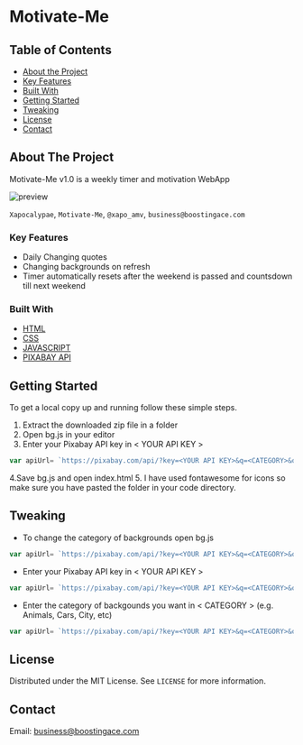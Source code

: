 # Motivate-Me



<!-- TABLE OF CONTENTS -->
## Table of Contents

* [About the Project](#about-the-project)
* [Key Features](#key-features)
* [Built With](#built-with)
* [Getting Started](#getting-started)
* [Tweaking](#tweaking)
* [License](#license)
* [Contact](#contact)

<!-- ABOUT THE PROJECT -->
## About The Project

Motivate-Me v1.0 is a weekly timer and motivation WebApp 

![preview](img/preview.PNG)

`Xapocalypae`, `Motivate-Me`, `@xapo_amv`, `business@boostingace.com`

### Key Features
* Daily Changing quotes
* Changing backgrounds on refresh
* Timer automatically resets after the weekend is passed and countsdown till next weekend

### Built With

* [HTML](https://developer.mozilla.org/en-US/docs/Web/HTML)
* [CSS](https://developer.mozilla.org/en-US/docs/Web/CSS)
* [JAVASCRIPT](https://www.javascript.com/)
* [PIXABAY API](https://pixabay.com/service/about/api/)

## Getting Started

To get a local copy up and running follow these simple steps.

1. Extract the downloaded zip file in a folder
2. Open bg.js in your editor
3. Enter your Pixabay API key in < YOUR API KEY >
```js
var apiUrl= `https://pixabay.com/api/?key=<YOUR API KEY>&q=<CATEGORY>&orientation=horizontal&min_width=1920&min_height=1080&page=${randomNumber(1,26)}`;
```
 4.Save bg.js and open index.html
 5. I have used fontawesome for icons so make sure you have pasted the folder in your code directory. 

## Tweaking

* To change the category of backgrounds open bg.js

```js
var apiUrl= `https://pixabay.com/api/?key=<YOUR API KEY>&q=<CATEGORY>&orientation=horizontal&min_width=1920&min_height=1080&page=${randomNumber(1,26)}`;
```
* Enter your Pixabay API key in < YOUR API KEY >
  
```js
var apiUrl= `https://pixabay.com/api/?key=<YOUR API KEY>&q=<CATEGORY>&orientation=horizontal&min_width=1920&min_height=1080&page=${randomNumber(1,26)}`;
```
* Enter the category of backgounds you want in < CATEGORY > (e.g. Animals, Cars, City, etc)

```js
var apiUrl= `https://pixabay.com/api/?key=<YOUR API KEY>&q=<CATEGORY>&orientation=horizontal&min_width=1920&min_height=1080&page=${randomNumber(1,26)}`;
```


## License

Distributed under the MIT License. See `LICENSE` for more information.


## Contact

Email: business@boostingace.com
